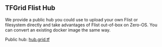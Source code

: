 
## TFGrid Flist Hub

We provide a public hub you could use to upload your own Flist or filesystem directly and take advantages of Flist out-of-box on Zero-OS. 
You can convert an existing docker image the same way.

Public hub: [hub.grid.tf](https://hub.grid.tf)



